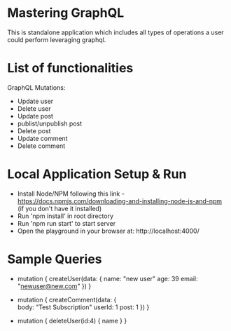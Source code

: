 # Mastering GraphQL
This is standalone application which includes all types of operations a user could perform leveraging graphql.

# List of functionalities
GraphQL Mutations:
- Update user
- Delete user
- Update post
- publist/unpublish post
- Delete post
- Update comment
- Delete comment

# Local Application Setup & Run

- Install Node/NPM following this link - https://docs.npmjs.com/downloading-and-installing-node-js-and-npm (if you don't have it installed)
- Run 'npm install' in root directory
- Run 'npm run start' to start server
- Open the playground in your browser at: http://localhost:4000/

# Sample Queries

- mutation {
  createUser(data: {
    name: "new user"
    age: 39
    email: "newuser@new.com"
  })
}

- mutation {
  createComment(data: {    
    body: "Test Subscription"
    userId: 1
    post: 1
  })
}

- mutation {
  deleteUser(id:4) {
    name
  }
}
